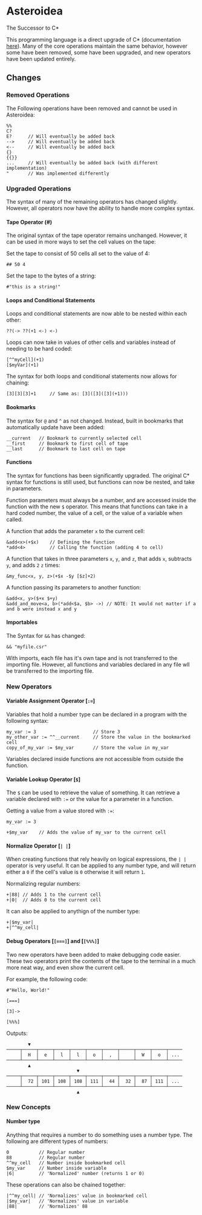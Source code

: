# Asteroidea

The Successor to C\*

This programming language is a direct upgrade of C\* (documentation [here](https://github.com/archaversine/cstar)).
Many of the core operations maintain the same behavior, however some have been removed, some have been upgraded,
and new operators have been updated entirely.

## Changes

### Removed Operations

The Following operations have been removed and cannot be used in Asteroidea:

```
%%
C?
E?      // Will eventually be added back
-->     // Will eventually be added back
<--     // Will eventually be added back
{}
{{}}
...     // Will eventually be added back (with different implementation)
"       // Was implemented differently
```


### Upgraded Operations

The syntax of many of the remaining operators has changed slightly. However, all operators now have the ability
to handle more complex syntax.

#### Tape Operator (#)

The original syntax of the tape operator remains unchanged. However, it can be used in more ways to set the 
cell values on the tape:

Set the tape to consist of 50 cells all set to the value of 4:

``` 
## 50 4
```

Set the tape to the bytes of a string:

``` 
#"this is a string!"
```

#### Loops and Conditional Statements

Loops and conditional statements are now able to be nested within each other:

```
??(-> ??(+1 <-) <-)
```

Loops can now take in values of other cells and variables instead of needing to be hard coded:

```
[^^myCell](+1)
[$myVar](+1)
```

The syntax for both loops and conditional statements now allows for chaining:

```
[3][3][3]+1     // Same as: [3]([3]([3](+1)))
```

#### Bookmarks

The syntax for `@` and `^` as not changed. Instead, built in bookmarks that automatically update
have been added:

```
__current   // Bookmark to currently selected cell
__first     // Bookmark to first cell of tape
__last      // Bookmark to last cell on tape
```

#### Functions

The syntax for functions has been significantly upgraded. The original C* syntax for functions
is still used, but functions can now be nested, and take in parameters.

Function parameters must always be a number, and are accessed inside the function with the new `$` operator.
This means that functions can take in a hard coded number, the value of a cell, or the value of a variable
when called.

A function that adds the parameter `x` to the current cell:

```
&add<x>(+$x)    // Defining the function
*add<4>         // Calling the function (adding 4 to cell)
```

A function that takes in three parameters `x`, `y`, and `z`, that adds `x`, subtracts `y`, and adds `2`
`z` times:

```
&my_func<x, y, z>(+$x -$y [$z]+2)
```

A function passing its parameters to another function:

```
&add<x, y>($+x $+y)
&add_and_move<a, b>(*add<$a, $b> ->) // NOTE: It would not matter if a and b were instead x and y
```

#### Importables

The Syntax for `&&` has changed:

```
&& "myfile.csr"
```

With imports, each file has it's own tape and is not transferred to the importing file. However,
all functions and variables declared in any file wll be transferred to the importing file.

### New Operators

#### Variable Assignment Operator [`:=`]

Variables that hold a number type can be declared in a program with the following syntax:

```
my_var := 3                     // Store 3
my_other_var := ^^__current     // Store the value in the bookmarked cell
copy_of_my_var := $my_var       // Store the value in my_var
```

Variables declared inside functions are not accessible from outside the function.

#### Variable Lookup Operator [`$`]

The `$` can be used to retrieve the value of something. It can retrieve a variable declared with `:=` or
the value for a parameter in a function.

Getting a value from a value stored with `:=`:

```
my_var := 3

+$my_var    // Adds the value of my_var to the current cell
```

#### Normalize Operator [`| |`]

When creating functions that rely heavily on logical expressions, the `| |` operator is very useful.
It can be applied to any number type, and will return either a `0` if the cell's value is `0` otherwise
it will return `1`.

Normalizing regular numbers:

```
+|88| // Adds 1 to the current cell
+|0|  // Adds 0 to the current cell
```

It can also be applied to anythign of the number type:

```
+|$my_var|
+|^^my_cell|
```

#### Debug Operators [`[===]`] and [`[%%%]`] 

Two new operators have been added to make debugging code easier. These two operators print the contents of the
tape to the terminal in a much more neat way, and even show the current cell.

For example, the following code:

```
#"Hello, World!"

[===]

[3]->

[%%%]
```

Outputs:

```
        ▼                                                   
─────┬─────┬─────┬─────┬─────┬─────┬─────┬─────┬─────┬─────┬─────
     │  H  │  e  │  l  │  l  │  o  │  ,  │     │  W  │  o  │ ... 
─────┴─────┴─────┴─────┴─────┴─────┴─────┴─────┴─────┴─────┴─────
        ▲                                                   
                          ▼                                 
─────┬─────┬─────┬─────┬─────┬─────┬─────┬─────┬─────┬─────┬─────
     │  72 │ 101 │ 108 │ 108 │ 111 │  44 │  32 │  87 │ 111 │ ... 
─────┴─────┴─────┴─────┴─────┴─────┴─────┴─────┴─────┴─────┴─────
                          ▲                                 
```

### New Concepts

#### Number type

Anything that requires a number to do something uses a number type. The following are different types of numbers:

```
0           // Regular number
88          // Regular number
^^my_cell   // Number inside bookmarked cell
$my_var     // Number inside variable
|6|         // 'Normalized' number (returns 1 or 0)
```

These operations can also be chained together:

```
|^^my_cell| // 'Normalizes' value in bookmarked cell
|$my_var|   // 'Normalizes' value in variable
|88|        // 'Normalizes' 88
```

